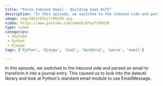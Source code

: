 ```yaml
---
title: "Parse Inbound Email - Building SaaS #175"
description: "In this episode, we switched to the inbound side and parsed an email to transform it into a journal entry. This caused us to look into the dateutil library and look at Python's standard email module to use EmailMessage."
image: img/2023/87wjfiP6V30.jpg
video: https://www.youtube.com/embed/87wjfiP6V30
type: video
categories:
 - YouTube
 - Python
 - Django
tags: ['Python', 'Django', 'SaaS', 'SendGrid', 'parse', 'email']

---
```


In this episode, we switched to the inbound side and parsed an email to transform it into a journal entry. This caused us to look into the dateutil library and look at Python's standard email module to use EmailMessage.
